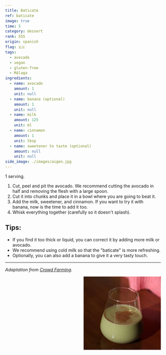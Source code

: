 ```yaml
---
title: Baticate
ref: baticate
image: true
time: 5
category: dessert
rank: SSS
origin: spanish
flag: 🇪🇸
tags:
  - avocado
  - vegan
  - gluten-free
  - Málaga
ingredients:
  - name: avocado
    amount: 1
    unit: null
  - name: banana (optional)
    amount: 1
    unit: null
  - name: milk
    amount: 125
    unit: ml
  - name: cinnamon
    amount: 1
    unit: tbsp
  - name: sweetener to taste (optional)
    amount: null
    unit: null
side_image: ./images/aigen.jpg
---
```


1 serving.

1. Cut, peel and pit the avocado. We recommend cutting the avocado in half and removing the flesh with a large spoon.
2. Cut it into chunks and place it in a bowl where you are going to beat it.
3. Add the milk, sweetener, and cinnamon. If you want to try it with banana, now is the time to add it too.
4. Whisk everything together (carefully so it doesn't splash).


## Tips:
- If you find it too thick or liquid, you can correct it by adding more milk or avocado.
- We recommend using cold milk so that the "baticate" is more refreshing.
- Optionally, you can also add a banana to give it a very tasty touch.

---

_Adaptation from [Crowd Farming](https://www.crowdfarming.com/blog/en/the-baticate-from-malaga/)._

<img src="images/baticate.jpeg" style="width:250px; float:right;"/>